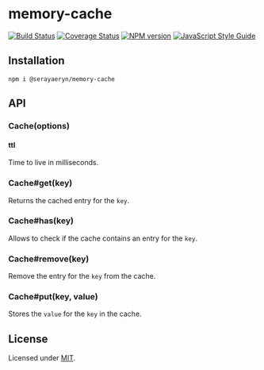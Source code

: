 # memory-cache

[![Build Status](https://travis-ci.org/SerayaEryn/memory-cache.svg?branch=master)](https://travis-ci.org/SerayaEryn/memory-cache)
[![Coverage Status](https://coveralls.io/repos/github/SerayaEryn/memory-cache/badge.svg?branch=master)](https://coveralls.io/github/SerayaEryn/memory-cache?branch=master)
[![NPM version](https://img.shields.io/npm/v/@serayaeryn/memory-cache.svg?style=flat)](https://www.npmjs.com/package/@serayaeryn/memory-cache)
[![JavaScript Style Guide](https://img.shields.io/badge/code_style-standard-brightgreen.svg)](https://standardjs.com)

## Installation

```
npm i @serayaeryn/memory-cache
```

## API

### Cache(options)

#### ttl

Time to live in milliseconds.

### Cache#get(key)

Returns the cached entry for the `key`.

### Cache#has(key)

Allows to check if the cache contains an entry for the `key`.

### Cache#remove(key)

Remove the entry for the `key` from the cache.

### Cache#put(key, value)

Stores the `value` for the `key` in the cache.

## License

Licensed under [MIT](./LICENSE).